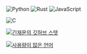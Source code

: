![Python](https://img.shields.io/badge/Python-3776AB?style=flat-square&logo=Python&logoColor=white)
![Rust](https://img.shields.io/badge/Rust-000000?style=flat-square&logo=Rust&logoColor=black)
![JavaScript](https://img.shields.io/badge/JavaScript-F7DF1E?style=flat-square&logo=JavaScript&logoColor=black)
<!-- ![Kotlin](https://img.shields.io/badge/Kotlin-0095D5?style=flat-square&logo=Kotlin&logoColor=white) -->
![C](https://img.shields.io/badge/C-A8B9CC?style=flat-square&logo=C&logoColor=black)


[![긴재문의 깃허브 스텟](https://github-readme-stats.vercel.app/api?username=jack7313&show_icons=true&theme=github_dark&locale=kr)](https://github.com/anuraghazra/github-readme-stats)

[![사용량이 많은 언어](https://github-readme-stats.vercel.app/api/top-langs/?username=jack7313&theme=github_dark&locale=kr&layout=compact)](https://github.com/anuraghazra/github-readme-stats)
